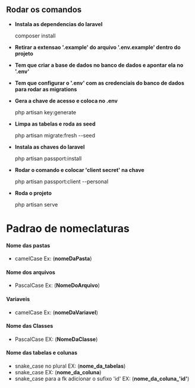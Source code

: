 
## Rodar os comandos

* **Instala as dependencias do laravel**

    composer install

* **Retirar a extensao '.example' do arquivo '.env.example' dentro do projeto**

* **Tem que criar a base de dados no banco de dados e apontar ela no '.env'**

* **Tem que configurar o '.env' com as credenciais do banco de dados para rodar as migrations**

* **Gera a chave de acesso e coloca no .env**

    php artisan key:generate

* **Limpa as tabelas e roda as seed**

    php artisan migrate:fresh --seed

* **Instala as chaves do laravel**

    php artisan passport:install

* **Rodar o comando e colocar 'client secret' na chave**

    php artisan passport:client --personal

* **Roda o projeto**

    php artisan serve


# Padrao de nomeclaturas
#### Nome das pastas 
- camelCase Ex: (**nomeDaPasta**)

#### Nome dos arquivos 
- PascalCase Ex: (**NomeDoArquivo**)

#### Variaveis 
- camelCase Ex: (**nomeDaVariavel**)

#### Nome das Classes 
- PascalCase EX: (**NomeDaClasse**)

#### Nome das tabelas e colunas
- snake_case no plural EX: (**nome_da_tabelas**)
- snake_case EX: (**nome_da_coluna**)
- snake_case para a fk adicionar o sufixo 'id' EX: (**nome_da_coluna_'id'**)
